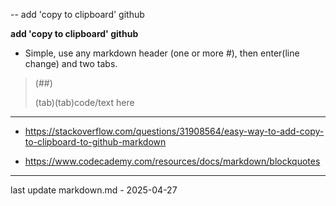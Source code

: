 -- add 'copy to clipboard' github

**add 'copy to clipboard' github**

- Simple, use any markdown header (one or more #), then enter(line change) and two tabs.

>
> (##)
>>
> (tab)(tab)code/text here
>
___
- https://stackoverflow.com/questions/31908564/easy-way-to-add-copy-to-clipboard-to-github-markdown

- https://www.codecademy.com/resources/docs/markdown/blockquotes
____

last update markdown.md - 2025-04-27

